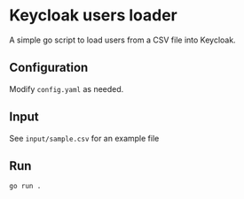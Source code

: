 # Keycloak users loader

A simple go script to load users from a CSV file into Keycloak.

## Configuration

Modify `config.yaml` as needed.

## Input

See `input/sample.csv` for an example file

## Run

```
go run .
```
